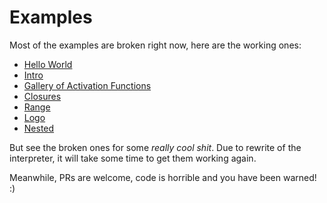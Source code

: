 # Examples

Most of the examples are broken right now, here are the working ones:

- [Hello World](https://github.com/mlajtos/L1/blob/master/src/gallery/0_helloWorld.l1)
- [Intro](https://github.com/mlajtos/L1/blob/master/src/gallery/1_intro.l1)
- [Gallery of Activation Functions](https://github.com/mlajtos/L1/blob/master/src/gallery/3_gallery.l1)
- [Closures](https://github.com/mlajtos/L1/blob/master/src/gallery/21_closures.l1)
- [Range](https://github.com/mlajtos/L1/blob/master/src/gallery/26_range.l1)
- [Logo](https://github.com/mlajtos/L1/blob/master/src/gallery/16_logo.l1)
- [Nested](https://github.com/mlajtos/L1/blob/master/src/gallery/17_nested.l1)

But see the broken ones for some *really cool shit*. Due to rewrite of the interpreter, it will take some time to get them working again.

Meanwhile, PRs are welcome, code is horrible and you have been warned! :)